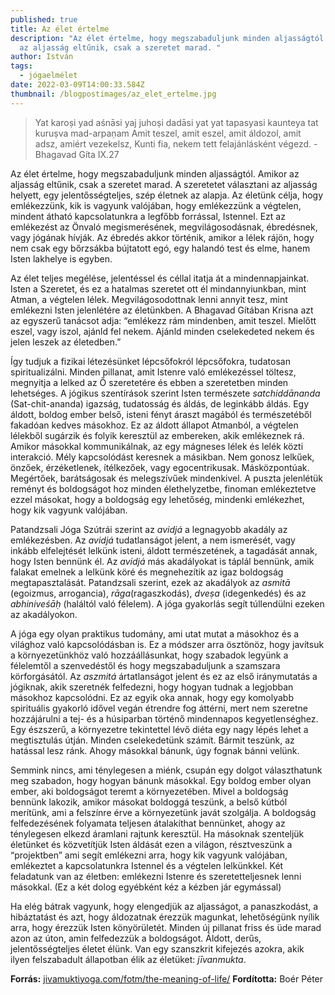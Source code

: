 ```yaml
---
published: true
title: Az élet értelme
description: "Az élet értelme, hogy megszabaduljunk minden aljasságtól. Amikor
  az aljasság eltűnik, csak a szeretet marad. "
author: István
tags:
  - jógaelmélet
date: 2022-03-09T14:00:33.584Z
thumbnail: /blogpostimages/az_elet_ertelme.jpg
---
```

> Yat karoṣi yad aśnāsi yaj juhoṣi dadāsi yat yat tapasyasi kaunteya tat kuruṣva mad-arpaṇam
> Amit teszel, amit eszel, amit áldozol, amit adsz, amiért vezekelsz, Kunti fia, nekem tett felajánlásként végezd. - Bhagavad Gíta IX.27

Az élet értelme, hogy megszabaduljunk minden aljasságtól. Amikor az aljasság eltűnik, csak a szeretet marad. A szeretetet választani az aljasság helyett, egy jelentősségteljes, szép életnek az alapja. Az életünk célja, hogy emlékezzünk, kik is vagyunk valójában, hogy emlékezzünk a végtelen, mindent átható kapcsolatunkra a legfőbb forrással, Istennel. Ezt az emlékezést az Önvaló megismerésének, megvilágosodásnak, ébredésnek, vagy jógának hívják. Az ébredés akkor történik, amikor a lélek rájön, hogy nem csak egy bőrzsákba bújtatott egó, egy halandó test és elme, hanem Isten lakhelye is egyben.

Az élet teljes megélése, jelentéssel és céllal itatja át a mindennapjainkat. Isten a Szeretet, és ez a hatalmas szeretet ott él mindannyiunkban, mint Atman, a végtelen lélek. Megvilágosodottnak lenni annyit tesz, mint emlékezni Isten jelenlétére az életünkben. A Bhagavad Gítában Krisna azt az egyszerű tanácsot adja: “emlékezz rám mindenben, amit teszel. Mielőtt eszel, vagy iszol, ajánld fel nekem. Ajánld minden cselekedeted nekem és jelen leszek az életedben.”

Így tudjuk a fizikai létezésünket lépcsőfokról lépcsőfokra, tudatosan spiritualizálni. Minden pillanat, amit Istenre való emlékezéssel töltesz, megnyitja a lelked az Ő szeretetére és ebben a szeretetben minden lehetséges. A jógikus szentírások szerint Isten természete *satchiddānanda* (Sat-chit-ananda) igazság, tudatosság és áldás, de leginkább áldás. Egy áldott, boldog ember belső, isteni fényt áraszt magából és természetéből fakadóan kedves másokhoz. Ez az áldott állapot Atmanból, a végtelen lélekből sugárzik és folyik keresztül az embereken, akik emlékeznek rá. Amikor másokkal kommunikálnak, az egy mágneses lélek és lelék közti interakció. Mély kapcsolódást keresnek a másikban. Nem gonosz lelkűek, önzőek, érzéketlenek, ítélkezőek, vagy egocentrikusak. Másközpontúak. Megértőek, barátságosak és melegszívűek mindenkivel. A puszta jelenlétük reményt és boldogságot hoz minden élethelyzetbe, finoman emlékeztetve ezzel másokat, hogy a boldogság egy lehetőség, mindenki emlékezhet, hogy kik vagyunk valójában.

Patandzsali Jóga Szútrái szerint az *avidjá* a legnagyobb akadály az emlékezésben. Az *avidjá* tudatlanságot jelent, a nem ismerését, vagy inkább elfelejtését lelkünk isteni, áldott természetének, a tagadását annak, hogy Isten bennünk él. Az *avidjá* más akadályokat is táplál bennünk, amik falakat emelnek a lelkünk köré és megnehezítik az igaz boldogság megtapasztalását. Patandzsali szerint, ezek az akadályok az *asmitā* (egoizmus, arrogancia), *rāga*(ragaszkodás), *dveṣa* (idegenkedés) és az *abhiniveśāḥ* (haláltól való félelem). A jóga gyakorlás segít túllendülni ezeken az akadályokon.

A jóga egy olyan praktikus tudomány, ami utat mutat a másokhoz és a világhoz való kapcsolódásban is. Ez a módszer arra ösztönöz, hogy javítsuk a környezetünkhöz való hozzáállásunkat, hogy szabadok legyünk a félelemtől a szenvedéstől és hogy megszabaduljunk a szamszara körforgásától. Az *aszmitá* ártatlanságot jelent és ez az első iránymutatás a jógiknak, akik szeretnék felfedezni, hogy hogyan tudnak a legjobban másokhoz kapcsolódni. Ez az egyik oka annak, hogy egy komolyabb spirituális gyakorló idővel vegán étrendre fog áttérni, mert nem szeretne hozzájárulni a tej- és a húsiparban történő mindennapos kegyetlenséghez. Egy észszerű, a környezetre tekintettel lévő diéta egy nagy lépés lehet a megtisztulás útján. Minden cselekedetünk számít. Bármit teszünk, az hatással lesz ránk. Ahogy másokkal bánunk, úgy fognak bánni velünk.

Semmink nincs, ami ténylegesen a miénk, csupán egy dolgot választhatunk meg szabadon, hogy hogyan bánunk másokkal. Egy boldog ember olyan ember, aki boldogságot teremt a környezetében. Mivel a boldogság bennünk lakozik, amikor másokat boldoggá teszünk, a belső kútból merítünk, ami a felszínre érve a környezetünk javát szolgálja. A boldogság felfedezésének folyamata teljesen átalakíthat bennünket, ahogy az ténylegesen elkezd áramlani rajtunk keresztül. Ha másoknak szenteljük életünket és közvetítjük Isten áldását ezen a világon, résztveszünk a “projektben” ami segít emlékezni arra, hogy kik vagyunk valójában, emlékeztet a kapcsolatunkra Istennel és a végtelen lelkünkkel. Két feladatunk van az életben: emlékezni Istenre és szeretetteljesnek lenni másokkal. (Ez a két dolog egyébként kéz a kézben jár egymással)

Ha elég bátrak vagyunk, hogy elengedjük az aljasságot, a panaszkodást, a hibáztatást és azt, hogy áldozatnak érezzük magunkat, lehetőségünk nyílik arra, hogy érezzük Isten könyörületét. Minden új pillanat friss és üde marad azon az úton, amin felfedezzük a boldogságot. Áldott, derűs, jelentősségteljes életet élünk. Van egy szanszkrit kifejezés azokra, akik ilyen felszabadult állapotban élik az életüket: *jīvanmukta*.

**Forrás:** [jivamuktiyoga.com/fotm/the-meaning-of-life/](https://jivamuktiyoga.com/fotm/the-meaning-of-life/)
**Fordította:** Boér Péter
